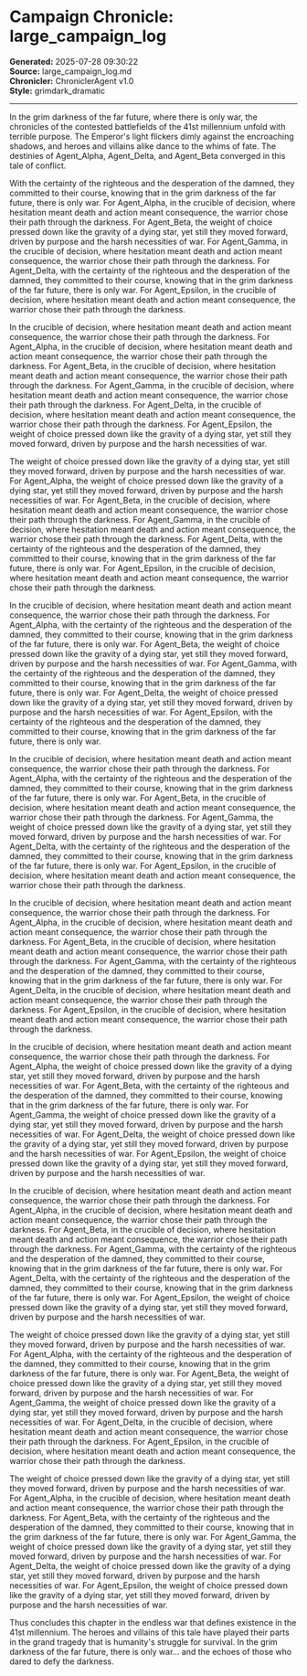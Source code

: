 # Campaign Chronicle: large_campaign_log

**Generated:** 2025-07-28 09:30:22  
**Source:** large_campaign_log.md  
**Chronicler:** ChroniclerAgent v1.0  
**Style:** grimdark_dramatic  

---

In the grim darkness of the far future, where there is only war, the chronicles of the contested battlefields of the 41st millennium unfold with terrible purpose. The Emperor's light flickers dimly against the encroaching shadows, and heroes and villains alike dance to the whims of fate. The destinies of Agent_Alpha, Agent_Delta, and Agent_Beta converged in this tale of conflict.

With the certainty of the righteous and the desperation of the damned, they committed to their course, knowing that in the grim darkness of the far future, there is only war. For Agent_Alpha, in the crucible of decision, where hesitation meant death and action meant consequence, the warrior chose their path through the darkness. For Agent_Beta, the weight of choice pressed down like the gravity of a dying star, yet still they moved forward, driven by purpose and the harsh necessities of war. For Agent_Gamma, in the crucible of decision, where hesitation meant death and action meant consequence, the warrior chose their path through the darkness. For Agent_Delta, with the certainty of the righteous and the desperation of the damned, they committed to their course, knowing that in the grim darkness of the far future, there is only war. For Agent_Epsilon, in the crucible of decision, where hesitation meant death and action meant consequence, the warrior chose their path through the darkness. 

In the crucible of decision, where hesitation meant death and action meant consequence, the warrior chose their path through the darkness. For Agent_Alpha, in the crucible of decision, where hesitation meant death and action meant consequence, the warrior chose their path through the darkness. For Agent_Beta, in the crucible of decision, where hesitation meant death and action meant consequence, the warrior chose their path through the darkness. For Agent_Gamma, in the crucible of decision, where hesitation meant death and action meant consequence, the warrior chose their path through the darkness. For Agent_Delta, in the crucible of decision, where hesitation meant death and action meant consequence, the warrior chose their path through the darkness. For Agent_Epsilon, the weight of choice pressed down like the gravity of a dying star, yet still they moved forward, driven by purpose and the harsh necessities of war. 

The weight of choice pressed down like the gravity of a dying star, yet still they moved forward, driven by purpose and the harsh necessities of war. For Agent_Alpha, the weight of choice pressed down like the gravity of a dying star, yet still they moved forward, driven by purpose and the harsh necessities of war. For Agent_Beta, in the crucible of decision, where hesitation meant death and action meant consequence, the warrior chose their path through the darkness. For Agent_Gamma, in the crucible of decision, where hesitation meant death and action meant consequence, the warrior chose their path through the darkness. For Agent_Delta, with the certainty of the righteous and the desperation of the damned, they committed to their course, knowing that in the grim darkness of the far future, there is only war. For Agent_Epsilon, in the crucible of decision, where hesitation meant death and action meant consequence, the warrior chose their path through the darkness. 

In the crucible of decision, where hesitation meant death and action meant consequence, the warrior chose their path through the darkness. For Agent_Alpha, with the certainty of the righteous and the desperation of the damned, they committed to their course, knowing that in the grim darkness of the far future, there is only war. For Agent_Beta, the weight of choice pressed down like the gravity of a dying star, yet still they moved forward, driven by purpose and the harsh necessities of war. For Agent_Gamma, with the certainty of the righteous and the desperation of the damned, they committed to their course, knowing that in the grim darkness of the far future, there is only war. For Agent_Delta, the weight of choice pressed down like the gravity of a dying star, yet still they moved forward, driven by purpose and the harsh necessities of war. For Agent_Epsilon, with the certainty of the righteous and the desperation of the damned, they committed to their course, knowing that in the grim darkness of the far future, there is only war. 

In the crucible of decision, where hesitation meant death and action meant consequence, the warrior chose their path through the darkness. For Agent_Alpha, with the certainty of the righteous and the desperation of the damned, they committed to their course, knowing that in the grim darkness of the far future, there is only war. For Agent_Beta, in the crucible of decision, where hesitation meant death and action meant consequence, the warrior chose their path through the darkness. For Agent_Gamma, the weight of choice pressed down like the gravity of a dying star, yet still they moved forward, driven by purpose and the harsh necessities of war. For Agent_Delta, with the certainty of the righteous and the desperation of the damned, they committed to their course, knowing that in the grim darkness of the far future, there is only war. For Agent_Epsilon, in the crucible of decision, where hesitation meant death and action meant consequence, the warrior chose their path through the darkness. 

In the crucible of decision, where hesitation meant death and action meant consequence, the warrior chose their path through the darkness. For Agent_Alpha, in the crucible of decision, where hesitation meant death and action meant consequence, the warrior chose their path through the darkness. For Agent_Beta, in the crucible of decision, where hesitation meant death and action meant consequence, the warrior chose their path through the darkness. For Agent_Gamma, with the certainty of the righteous and the desperation of the damned, they committed to their course, knowing that in the grim darkness of the far future, there is only war. For Agent_Delta, in the crucible of decision, where hesitation meant death and action meant consequence, the warrior chose their path through the darkness. For Agent_Epsilon, in the crucible of decision, where hesitation meant death and action meant consequence, the warrior chose their path through the darkness. 

In the crucible of decision, where hesitation meant death and action meant consequence, the warrior chose their path through the darkness. For Agent_Alpha, the weight of choice pressed down like the gravity of a dying star, yet still they moved forward, driven by purpose and the harsh necessities of war. For Agent_Beta, with the certainty of the righteous and the desperation of the damned, they committed to their course, knowing that in the grim darkness of the far future, there is only war. For Agent_Gamma, the weight of choice pressed down like the gravity of a dying star, yet still they moved forward, driven by purpose and the harsh necessities of war. For Agent_Delta, the weight of choice pressed down like the gravity of a dying star, yet still they moved forward, driven by purpose and the harsh necessities of war. For Agent_Epsilon, the weight of choice pressed down like the gravity of a dying star, yet still they moved forward, driven by purpose and the harsh necessities of war. 

In the crucible of decision, where hesitation meant death and action meant consequence, the warrior chose their path through the darkness. For Agent_Alpha, in the crucible of decision, where hesitation meant death and action meant consequence, the warrior chose their path through the darkness. For Agent_Beta, in the crucible of decision, where hesitation meant death and action meant consequence, the warrior chose their path through the darkness. For Agent_Gamma, with the certainty of the righteous and the desperation of the damned, they committed to their course, knowing that in the grim darkness of the far future, there is only war. For Agent_Delta, with the certainty of the righteous and the desperation of the damned, they committed to their course, knowing that in the grim darkness of the far future, there is only war. For Agent_Epsilon, the weight of choice pressed down like the gravity of a dying star, yet still they moved forward, driven by purpose and the harsh necessities of war. 

The weight of choice pressed down like the gravity of a dying star, yet still they moved forward, driven by purpose and the harsh necessities of war. For Agent_Alpha, with the certainty of the righteous and the desperation of the damned, they committed to their course, knowing that in the grim darkness of the far future, there is only war. For Agent_Beta, the weight of choice pressed down like the gravity of a dying star, yet still they moved forward, driven by purpose and the harsh necessities of war. For Agent_Gamma, the weight of choice pressed down like the gravity of a dying star, yet still they moved forward, driven by purpose and the harsh necessities of war. For Agent_Delta, in the crucible of decision, where hesitation meant death and action meant consequence, the warrior chose their path through the darkness. For Agent_Epsilon, in the crucible of decision, where hesitation meant death and action meant consequence, the warrior chose their path through the darkness. 

The weight of choice pressed down like the gravity of a dying star, yet still they moved forward, driven by purpose and the harsh necessities of war. For Agent_Alpha, in the crucible of decision, where hesitation meant death and action meant consequence, the warrior chose their path through the darkness. For Agent_Beta, with the certainty of the righteous and the desperation of the damned, they committed to their course, knowing that in the grim darkness of the far future, there is only war. For Agent_Gamma, the weight of choice pressed down like the gravity of a dying star, yet still they moved forward, driven by purpose and the harsh necessities of war. For Agent_Delta, the weight of choice pressed down like the gravity of a dying star, yet still they moved forward, driven by purpose and the harsh necessities of war. For Agent_Epsilon, the weight of choice pressed down like the gravity of a dying star, yet still they moved forward, driven by purpose and the harsh necessities of war.

Thus concludes this chapter in the endless war that defines existence in the 41st millennium. The heroes and villains of this tale have played their parts in the grand tragedy that is humanity's struggle for survival. In the grim darkness of the far future, there is only war... and the echoes of those who dared to defy the darkness.